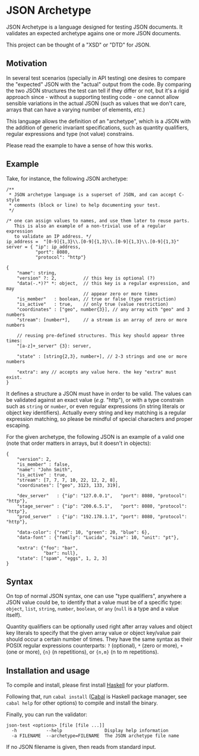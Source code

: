 # JSON Archetype

JSON Archetype is a language designed for testing JSON documents. It validates
an expected archetype agains one or more JSON documents.

This project can be thought of a "XSD" or "DTD" for JSON.

## Motivation

In several test scenarios (specially in API testing) one desires to compare the
"expected" JSON with the "actual" output from the code. By comparing the two
JSON structures the test can tell if they differ or not, but it's a rigid
approach since - without a supporting testing code - one cannot allow sensible
variations in the actual JSON (such as values that we don't care, arrays that
can have a varying number of elements, _etc._)

This language allows the definition of an "archetype", which is a JSON with the
addition of generic invariant specifications, such as quantity qualifiers,
regular expressions and type (not value) constrains.

Please read the example to have a sense of how this works.

## Example

Take, for instance, the following JSON archetype:

    /**
     * JSON archetype language is a superset of JSON, and can accept C-style
     * comments (block or line) to help documenting your test.
     */

    /* one can assign values to names, and use them later to reuse parts.
       This is also an example of a non-trivial use of a regular expression
       to validate an IP address. */
    ip_address =  "[0-9]{1,3}\\.[0-9]{1,3}\\.[0-9]{1,3}\\.[0-9]{1,3}"
    server = { "ip": ip_address,
               "port": 8080,
               "protocol": "http"}

    {
        "name": string,
        "version" ?: 2,          // this key is optional (?)
        "data(-.*)?" *: object,  // this key is a regular expression, and may
                                 // appear zero or more times
        "is_member"   : boolean, // true or false (type restriction)
        "is_active"   : true,    // only true (value restriction)
        "coordinates" : ["geo", number{3}], // any array with "geo" and 3 numbers
        "stream": [number*],     // a stream is an array of zero or more numbers

        // reusing pre-defined structures. This key should appear three times:
        "[a-z]+_server" {3}: server,

        "state" : [string{2,3}, number+], // 2-3 strings and one or more numbers

        "extra": any // accepts any value here. the key "extra" must exist.
    }

It defines a structure a JSON must have in order to be valid. The values can be
validated against an exact value (_e.g._ "http"), or with a type constrain such
as `string` or `number`, or even regular expressions (in string literals or
object key identifiers). Actually every string and key matching is a regular
expression matching, so please be mindful of special characters and proper
escaping.

For the given archetype, the following JSON is an example of a valid one (note
that order matters in arrays, but it doesn't in objects):

    {
        "version": 2,
        "is_member" : false,
        "name": "John Smith",
        "is_active" : true,
        "stream": [7, 7, 7, 10, 22, 12, 2, 8],
        "coordinates": ["geo", 3123, 133, 319],

        "dev_server"   : {"ip": "127.0.0.1",   "port": 8080, "protocol": "http"},
        "stage_server" : {"ip": "200.6.5.1",   "port": 8080, "protocol": "http"},
        "prod_server"  : {"ip": "192.178.1.1", "port": 8080, "protocol": "http"},

        "data-color": {"red": 10, "green": 20, "blue": 6},
        "data-font" : {"family": "Lucida", "size": 10, "unit": "pt"},

        "extra": {"foo": "bar",
                  "bar": null},
        "state": ["spam", "eggs", 1, 2, 3]
    }

## Syntax

On top of normal JSON syntax, one can use "type qualifiers", anywhere a JSON
value could be, to identify that a value must be of a specific type: `object`,
`list`, `string`, `number`, `boolean`, or `any` (`null` is a type and a value
itself).

Quantity qualifiers can be optionally used right after array values and object
key literals to specify that the given array value or object key/value pair
should occur a certain number of times. They have the same syntax as their
POSIX regular expressions counterparts: `?` (optional), `*` (zero or more), `+`
(one or more), `{n}` (n repetitions), or `{n,m}` (n to m repetitions).

## Installation and usage

To compile and install, please first install [Haskell](http://www.haskell.org)
for your platform.

Following that, run `cabal install` ([Cabal](http://www.haskell.org/cabal/) is
Haskell package manager, see `cabal help` for other options) to compile and
install the binary.

Finally, you can run the validator:

    json-test <options> [file [file ...]]
      -h           --help                Display help information
      -a FILENAME  --archetype=FILENAME  The JSON archetype file name

If no JSON filename is given, then reads from standard input.

